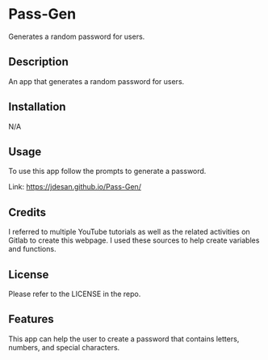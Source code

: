 # Pass-Gen
Generates a random password for users.

## Description

An app that generates a random password for users.

## Installation

N/A

## Usage

To use this app follow the prompts to generate a password.

Link: https://jdesan.github.io/Pass-Gen/

## Credits

I referred to multiple YouTube tutorials as well as the related activities on Gitlab to create this webpage. I used these sources to help create variables and functions.

## License

Please refer to the LICENSE in the repo.

## Features

This app can help the user to create a password that contains letters, numbers, and special characters.
